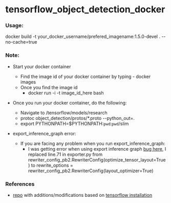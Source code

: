 # tensorflow_object_detection_docker

### Usage:
docker build -t your_docker_username/prefered_imagename:1.5.0-devel . --no-cache=true

### Note:
  - Start your docker container
    - Find the image id of your docker container by typing - docker images
    - Once you find the image id
      - docker run -i -t image_id_here bash
  - Once you run your docker container, do the following:
    - Navigate to /tensorflow/models/research
    - protoc object_detection/protos/*.proto --python_out=.
    - export PYTHONPATH=$PYTHONPATH:`pwd`:`pwd`/slim

  - export_inference_graph error:
    - If you are facing any problem when you run export_inference_graph:
      - I was getting error when using export inference graph [bug here](https://github.com/tensorflow/models/issues/2861), I replaced line.71 in exporter.py from rewriter_config_pb2.RewriterConfig(optimize_tensor_layout=True) to rewrite_options = rewriter_config_pb2.RewriterConfig(layout_optimizer=True)

### References
  - [repo](https://github.com/sofwerx/android-tensorflow-object-detection/blob/master/Dockerfile) with additions/modifications based on [tensorflow installation](https://github.com/tensorflow/models/blob/master/research/object_detection/g3doc/installation.md)
